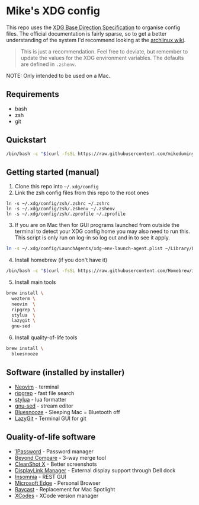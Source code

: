 # Mike's XDG config

This repo uses the [XDG Base Direction Specification](https://specifications.freedesktop.org/basedir-spec/basedir-spec-latest.html) to organise config files. The official documentation is fairly sparse, so to get a better understanding of the system I'd recommend looking at the [archlinux wiki](https://wiki.archlinux.org/title/XDG_Base_Directory).

> This is just a recommendation. Feel free to deviate, but remember to update
the values for the XDG environment variables. The defaults are defined in
`.zshenv`.

NOTE: Only intended to be used on a Mac.

## Requirements
- bash
- zsh
- git

## Quickstart
```sh
/bin/bash -c "$(curl -fsSL https://raw.githubusercontent.com/mikeduminy/dotfiles/HEAD/install.sh)"
```

## Getting started (manual)
1. Clone this repo into `~/.xdg/config`
2. Link the zsh config files from this repo to the root ones
````
ln -s ~/.xdg/config/zsh/.zshrc ~/.zshrc
ln -s ~/.xdg/config/zsh/.zshenv ~/.zshenv
ln -s ~/.xdg/config/zsh/.zprofile ~/.zprofile
``````
3. If you are on Mac then for GUI programs launched from outside the terminal to detect your XDG config home you may also need to run this. This script is only run on log-in so log out and in to see it apply.
```sh
ln -s ~/.xdg/config/LaunchAgents/xdg-env-launch-agent.plist ~/Library/LaunchAgents/xdg-env-launch-agent.plist
```
4. Install homebrew (if you don't have it)
```sh
/bin/bash -c "$(curl -fsSL https://raw.githubusercontent.com/Homebrew/install/HEAD/install.sh)"
```
5. Install main tools
```sh
brew install \
  wezterm \
  neovim  \
  ripgrep \
  stylua  \
  lazygit \
  gnu-sed
```
6. Install quality-of-life tools
```sh
brew install \
  bluesnooze
```

## Software (installed by installer)
- [Neovim](https://neovim.io/) - terminal
- [ripgrep](https://github.com/BurntSushi/ripgrep) - fast file search
- [stylua](https://github.com/JohnnyMorganz/StyLua) - lua formatter
- [gnu-sed](https://formulae.brew.sh/formula/gnu-sed) - stream editor
- [Bluesnooze](https://github.com/odlp/bluesnooze) - Sleeping Mac = Bluetooth off
- [LazyGit](https://github.com/jesseduffield/lazygit) - Terminal GUI for git

## Quality-of-life software
- [1Password](https://1password.com/) - Password manager
- [Beyond Compare](https://www.scootersoftware.com/download.php) - 3-way merge
  tool
- [CleanShot X](https://cleanshot.com/) - Better screenshots
- [DisplayLink Manager](https://www.synaptics.com/products/displaylink-graphics/downloads/macos) - External display support through Dell dock 
- [Insomnia](https://insomnia.rest/) - REST GUI
- [Microsoft Edge](https://www.microsoft.com/en-us/edge) - Personal Browser
- [Raycast](https://www.raycast.com/) - Replacement for Mac Spotlight
- [XCodes](https://www.xcodes.app/) - XCode version manager


